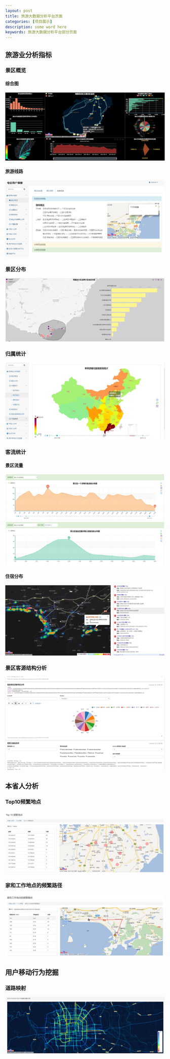 ```yaml
---
layout: post
title: 旅游大数据分析平台页面
categories: [项目展示]
description: some word here
keywords: 旅游大数据分析平台部分页面
---
```


## 旅游业分析指标
### 景区概览
#### 综合图
![](/images/web/w17.png) </br>
#### 旅游线路
![](/images/web/w18.jpg)</br>
### 景区分布
![](/images/web/w19.jpg)</br>

### 归属统计
![](/images/web/w20.jpg)</br>

### 客流统计
#### 景区流量
![](/images/web/w21.jpg)</br>

#### 住宿分布
![](/images/web/w22.jpg)</br>

### 景区客源结构分析
![](/images/web/w23.jpg)</br>

## 本省人分析

### Top10频繁地点
![](/images/web/w24.jpg)</br>
### 家和工作地点的频繁路径
![](/images/web/w25.jpg)</br>

## 用户移动行为挖掘
### 道路映射
![](/images/web/w27.jpg)</br>